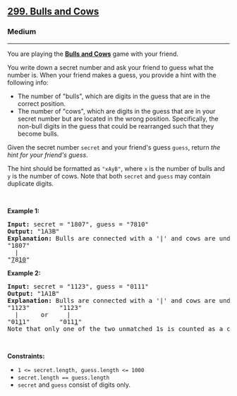 <h2><a href="https://leetcode.com/problems/bulls-and-cows/description/">299. Bulls and Cows</a></h2><h3>Medium</h3><hr><p>You are playing the <strong><a href="https://en.wikipedia.org/wiki/Bulls_and_Cows" target="_blank">Bulls and Cows</a></strong> game with your friend.</p>

<p>You write down a secret number and ask your friend to guess what the number is. When your friend makes a guess, you provide a hint with the following info:</p>

<ul>
	<li>The number of &quot;bulls&quot;, which are digits in the guess that are in the correct position.</li>
	<li>The number of &quot;cows&quot;, which are digits in the guess that are in your secret number but are located in the wrong position. Specifically, the non-bull digits in the guess that could be rearranged such that they become bulls.</li>
</ul>

<p>Given the secret number <code>secret</code> and your friend&#39;s guess <code>guess</code>, return <em>the hint for your friend&#39;s guess</em>.</p>

<p>The hint should be formatted as <code>&quot;xAyB&quot;</code>, where <code>x</code> is the number of bulls and <code>y</code> is the number of cows. Note that both <code>secret</code> and <code>guess</code> may contain duplicate digits.</p>

<p>&nbsp;</p>
<p><strong class="example">Example 1:</strong></p>

<pre>
<strong>Input:</strong> secret = &quot;1807&quot;, guess = &quot;7810&quot;
<strong>Output:</strong> &quot;1A3B&quot;
<strong>Explanation:</strong> Bulls are connected with a &#39;|&#39; and cows are underlined:
&quot;1807&quot;
  |
&quot;<u>7</u>8<u>10</u>&quot;</pre>

<p><strong class="example">Example 2:</strong></p>

<pre>
<strong>Input:</strong> secret = &quot;1123&quot;, guess = &quot;0111&quot;
<strong>Output:</strong> &quot;1A1B&quot;
<strong>Explanation:</strong> Bulls are connected with a &#39;|&#39; and cows are underlined:
&quot;1123&quot;        &quot;1123&quot;
  |      or     |
&quot;01<u>1</u>1&quot;        &quot;011<u>1</u>&quot;
Note that only one of the two unmatched 1s is counted as a cow since the non-bull digits can only be rearranged to allow one 1 to be a bull.
</pre>

<p>&nbsp;</p>
<p><strong>Constraints:</strong></p>

<ul>
	<li><code>1 &lt;= secret.length, guess.length &lt;= 1000</code></li>
	<li><code>secret.length == guess.length</code></li>
	<li><code>secret</code> and <code>guess</code> consist of digits only.</li>
</ul>
